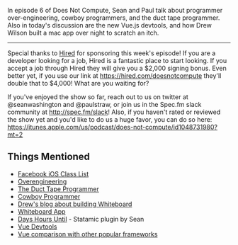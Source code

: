 In episode 6 of Does Not Compute, Sean and Paul talk about programmer over-engineering, cowboy programmers, and the duct tape programmer. Also in today's discussion are the new Vue.js devtools, and how Drew Wilson built a mac app over night to scratch an itch.

---

Special thanks to [Hired](http://hired.com) for sponsoring this week's episode!  If you are a developer looking for a job, Hired is a fantastic place to start looking. If you accept a job through Hired they will give you a $2,000 signing bonus. Even better yet, if you use our link at https://hired.com/doesnotcompute they'll double that to $4,000! What are you waiting for?

If you've enjoyed the show so far, reach out to us on twitter at @seanwashington and @paulstraw, or join us in the Spec.fm slack community at http://spec.fm/slack! Also, if you haven't rated or reviewed the show yet and you'd like to do us a huge favor, you can do so here: https://itunes.apple.com/us/podcast/does-not-compute/id1048731980?mt=2

## Things Mentioned

* [Facebook iOS Class List](http://quellish.tumblr.com/post/126712999812/how-on-earth-the-facebook-ios-application-is-so)
* [Overengineering](https://en.wikipedia.org/wiki/Overengineering)
* [The Duct Tape Programmer](http://www.joelonsoftware.com/items/2009/09/23.html)
* [Cowboy Programmer](https://en.wikipedia.org/wiki/Cowboy_coding)
* [Drew's blog about building Whiteboard](http://blog.drewwilson.com/whiteboard)
* [Whiteboard App](http://whiteboard.drewwilson.com/)
* [Days Hours Until](https://github.com/seanwash/statamic-days-hours-until) - Statamic plugin by Sean
* [Vue Devtools](https://github.com/vuejs/vue-devtools)
* [Vue comparison with other popular frameworks](http://vuejs.org/guide/comparison.html)
